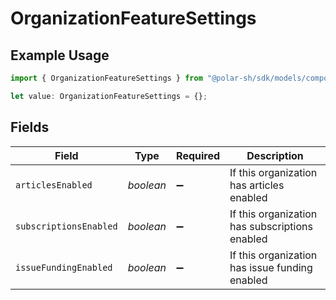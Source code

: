 # OrganizationFeatureSettings

## Example Usage

```typescript
import { OrganizationFeatureSettings } from "@polar-sh/sdk/models/components";

let value: OrganizationFeatureSettings = {};
```

## Fields

| Field                                          | Type                                           | Required                                       | Description                                    |
| ---------------------------------------------- | ---------------------------------------------- | ---------------------------------------------- | ---------------------------------------------- |
| `articlesEnabled`                              | *boolean*                                      | :heavy_minus_sign:                             | If this organization has articles enabled      |
| `subscriptionsEnabled`                         | *boolean*                                      | :heavy_minus_sign:                             | If this organization has subscriptions enabled |
| `issueFundingEnabled`                          | *boolean*                                      | :heavy_minus_sign:                             | If this organization has issue funding enabled |